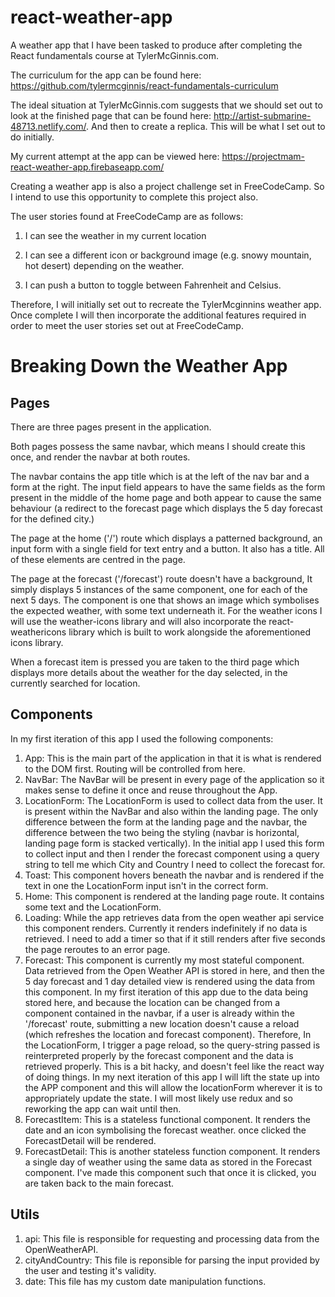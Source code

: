 # react-weather-app

A weather app that I have been tasked to produce after completing the React fundamentals course at TylerMcGinnis.com. 

The curriculum for the app can be found here:
https://github.com/tylermcginnis/react-fundamentals-curriculum

The ideal situation at TylerMcGinnis.com suggests that we should set out
to look at the finished page that can be found here: http://artist-submarine-48713.netlify.com/. And then to create a replica.
This will be what I set out to do initially.

My current attempt at the app can be viewed here: https://projectmam-react-weather-app.firebaseapp.com/

Creating a weather app is also a project challenge set in FreeCodeCamp. So I intend to use this opportunity to complete this project also.

The user stories found at FreeCodeCamp are as follows:

1. I can see the weather in my current location

2. I can see a different icon or background image (e.g. snowy mountain, hot desert) depending on the weather.

3. I can push a button to toggle between Fahrenheit and Celsius.

Therefore, I will initially set out to recreate the TylerMcginnins weather app. Once complete I will then incorporate the additional features required in order to meet the user stories set out at FreeCodeCamp.

# Breaking Down the Weather App

## Pages

There are three pages present in the application.

Both pages possess the same navbar, which means I should create this once,
and render the navbar at both routes.

The navbar contains the app title which is at the left of the nav bar and
a form at the right. The input field appears to have the same fields as the form present in the middle of the home page and both appear to cause the same behaviour (a redirect to the forecast page which displays the 5 day forecast for the defined city.)

The page at the home ('/') route which displays a patterned background, an input form with a single field for text entry and a button. It also has a title. All of these elements are centred in the page.

The page at the forecast ('/forecast') route doesn't have a background,
It simply displays 5 instances of the same component, one for each of the next 5 days. The component is one that shows an image which symbolises the expected weather, with some text underneath it. For the weather icons I will use the weather-icons library and will also incorporate the react-weathericons library which is built to work alongside the aforementioned icons library.

When a forecast item is pressed you are taken to the third page which displays more details about the weather for the day selected, in the currently searched for location.

## Components

In my first iteration of this app I used the following components:
1. App: This is the main part of the application in that it is what is rendered to the DOM first. Routing will be controlled from here.
2. NavBar: The NavBar will be present in every page of the application so it makes sense to define it once and reuse throughout the App.
3. LocationForm: The LocationForm is used to collect data from the user. It is present within the NavBar and also within the landing page. The only difference between the form at the landing page and the navbar, the difference between the two being the styling (navbar is horizontal, landing page form is stacked vertically). In the initial app I used this form to
collect input and then I render the forecast component using a query string to tell me which City and Country I need to collect the forecast for.
4. Toast: This component hovers beneath the navbar and is rendered if the text in one the LocationForm input isn't in the correct form.
5. Home: This component is rendered at the landing page route. It contains some text and the LocationForm.
6. Loading: While the app retrieves data from the open weather api service this component renders. Currently it renders indefinitely if no data is retrieved. I need to add a timer
  so that if it still renders after five seconds the page reroutes to an error page.
7. Forecast: This component is currently my most stateful component. Data retrieved from the Open Weather API is stored in here, and then the 5 day forecast and 1 day detailed view is rendered using the data from this component. In my first iteration of this app due to the data being stored here, and because the location can be changed from a component contained in the navbar, if a user is already within the '/forecast' route, submitting a new location doesn't cause a reload (which refreshes the location and forecast component). Therefore, In the LocationForm, I trigger a page reload, so the query-string passed is reinterpreted properly by the forecast component and the data is retrieved properly. This is a bit hacky, and doesn't feel like the react way of doing things. In my next iteration of this app I will lift the state up into the APP component and this will allow the locationForm wherever it is to appropriately update the state. I will most likely use redux and so reworking the app can wait until then.
8. ForecastItem: This is a stateless functional component. It renders the date and an icon symbolising the forecast weather. once clicked the ForecastDetail will be rendered.
9. ForecastDetail: This is another stateless function component. It renders a single day of weather using the same data as stored in the Forecast component. I've made this component such that once it is clicked, you are taken back to the main forecast.

## Utils

1. api: This file is responsible for requesting and processing data from the OpenWeatherAPI.
2. cityAndCountry: This file is reponsible for parsing the input provided by the user and testing it's validity.
3. date: This file has my custom date manipulation functions.




 

